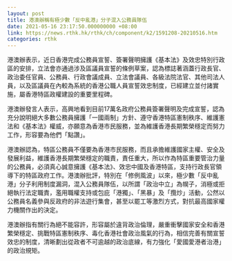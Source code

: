 ```yaml
---
layout: post
title: 港澳辦稱有極少數「反中亂港」分子混入公務員隊伍
date: 2021-05-16 23:17:50.000000000 +08:00
link: https://news.rthk.hk/rthk/ch/component/k2/1591208-20210516.htm
categories: rthk
---
```


港澳辦表示，近日香港完成公務員宣誓、簽署聲明擁護《基本法》及效忠特別行政區的安排，立法會亦通過涉及區議員宣誓的條例草案，認為標誌著涵蓋行政長官、政治委任官員、公務員、行政會議成員、立法會議員、各級法院法官、其他司法人員，以及區議員在內較為系統的香港公職人員宣誓效忠制度，已經建立並付諸實施，屬香港特區政權建設的重要里程碑。

港澳辦發言人表示，高興地看到目前17萬名政府公務員簽署聲明及完成宣誓，認為充分說明絕大多數公務員擁護「一國兩制」方針、遵守香港特區憲制秩序、維護憲法和《基本法》權威，亦願意為香港市民服務，並為維護香港長期繁榮穩定而努力工作，形容要為他們「點讚」。

港澳辦認為，特區公務員不僅要為香港市民服務，而且承擔維護國家主權、安全及發展利益，維護香港長期繁榮穩定的職責，責任重大，所以作為特區重要管治力量的公務員，必須真心誠意擁護《基本法》、效忠中國及香港特區，支持行政長官領導下的特區政府工作。港澳辦批評，特別在「修例風波」以來，極少數「反中亂港」分子利用制度漏洞，混入公務員隊伍，以所謂「政治中立」為幌子，消極或拒絕執行法定職責，濫用職權支持或包庇「港獨」、「黑暴」及「攬炒」活動，公然以公務員名義參與反政府的非法遊行集會，甚至以罷工等激烈方式，對抗最高國家權力機關作出的決定。

港澳辦指有關行為絕不能容許，形容屬於違背政治倫理，嚴重衝擊國家安全和香港繁榮穩定、挑戰特區憲制秩序、毒化香港社會政治風氣的行為，相信完善有關宣誓效忠的制度，清晰劃出從政者不可逾越的政治底線，有力強化「愛國愛港者治港」的政治規矩。
